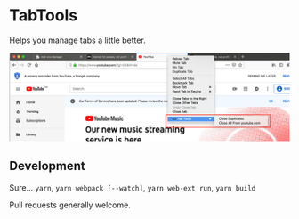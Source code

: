 # TabTools

Helps you manage tabs a little better.

![Screenshot](screenshot.png)

## Development

Sure... `yarn`, `yarn webpack [--watch]`, `yarn web-ext run`, `yarn build`

Pull requests generally welcome.
